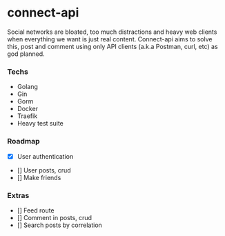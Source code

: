 # connect-api

Social networks are bloated, too much distractions and heavy web clients when everything we want is just real content. Connect-api aims to solve this, 
post and comment using only API clients (a.k.a Postman, curl, etc) as god planned.

### Techs
- Golang
- Gin
- Gorm
- Docker
- Traefik
- Heavy test suite

### Roadmap

- [X] User authentication
- [] User posts, crud
- [] Make friends

### Extras
- [] Feed route
- [] Comment in posts, crud
- [] Search posts by correlation
